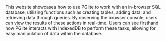 This website showcases how to use PGlite to work with an in-browser SQL database, utilizing functions such as creating tables, adding data, and retrieving data through queries. By observing the browser console, users can view the results of these actions in real-time. Users can see firsthand how PGlite interacts with IndexedDB to perform these tasks, allowing for easy manipulation of data within the database.

